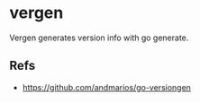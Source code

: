 # vergen

Vergen generates version info with go generate.

## Refs
* <https://github.com/andmarios/go-versiongen>
